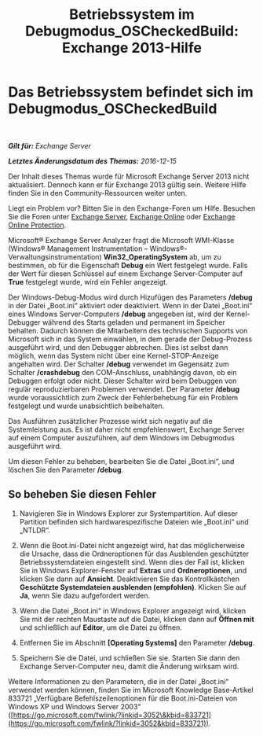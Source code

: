 ﻿---
title: 'Betriebssystem im Debugmodus_OSCheckedBuild: Exchange 2013-Hilfe'
TOCTitle: Das Betriebssystem befindet sich im Debugmodus_OSCheckedBuild
ms:assetid: 93a1380f-1388-494d-8f78-92dfefd069bd
ms:mtpsurl: https://technet.microsoft.com/de-de/library/ms.exch.setupreadiness.oscheckedbuild(v=EXCHG.150)
ms:contentKeyID: 50476206
ms.date: 04/24/2018
mtps_version: v=EXCHG.150
ms.translationtype: HT
---

# Das Betriebssystem befindet sich im Debugmodus\_OSCheckedBuild

 

_**Gilt für:** Exchange Server_

_**Letztes Änderungsdatum des Themas:** 2016-12-15_

Der Inhalt dieses Themas wurde für Microsoft Exchange Server 2013 nicht aktualisiert. Dennoch kann er für Exchange 2013 gültig sein. Weitere Hilfe finden Sie in den Community-Ressourcen weiter unten.

Liegt ein Problem vor? Bitten Sie in den Exchange-Foren um Hilfe. Besuchen Sie die Foren unter [Exchange Server](https://go.microsoft.com/fwlink/p/?linkid=60612), [Exchange Online](https://go.microsoft.com/fwlink/p/?linkid=267542) oder [Exchange Online Protection](https://go.microsoft.com/fwlink/p/?linkid=285351).

Microsoft® Exchange Server Analyzer fragt die Microsoft WMI-Klasse (Windows® Management Instrumentation – Windows®-Verwaltungsinstrumentation) **Win32\_OperatingSystem** ab, um zu bestimmen, ob für die Eigenschaft **Debug** ein Wert festgelegt wurde. Falls der Wert für diesen Schlüssel auf einem Exchange Server-Computer auf **True** festgelegt wurde, wird ein Fehler angezeigt.

Der Windows-Debug-Modus wird durch Hizufügen des Parameters **/debug** in der Datei „Boot.ini“ aktiviert oder deaktiviert. Wenn in der Datei „Boot.ini“ eines Windows Server-Computers **/debug** angegeben ist, wird der Kernel-Debugger während des Starts geladen und permanent im Speicher behalten. Dadurch können die Mitarbeitern des technischen Supports von Microsoft sich in das System einwählen, in dem gerade der Debug-Prozess ausgeführt wird, und den Debugger abbrechen. Dies ist selbst dann möglich, wenn das System nicht über eine Kernel-STOP-Anzeige angehalten wird. Der Schalter **/debug** verwendet im Gegensatz zum Schalter **/crashdebug** den COM-Anschluss, unabhängig davon, ob ein Debuggen erfolgt oder nicht. Dieser Schalter wird beim Debuggen von regulär reproduzierbaren Problemen verwendet. Der Parameter **/debug** wurde voraussichtlich zum Zweck der Fehlerbehebung für ein Problem festgelegt und wurde unabsichtlich beibehalten.

Das Ausführen zusätzlicher Prozesse wirkt sich negativ auf die Systemleistung aus. Es ist daher nicht empfehlenswert, Exchange Server auf einem Computer auszuführen, auf dem Windows im Debugmodus ausgeführt wird.

Um diesen Fehler zu beheben, bearbeiten Sie die Datei „Boot.ini“, und löschen Sie den Parameter **/debug**.

## So beheben Sie diesen Fehler

1.  Navigieren Sie in Windows Explorer zur Systempartition. Auf dieser Partition befinden sich hardwarespezifische Dateien wie „Boot.ini“ und „NTLDR“.

2.  Wenn die Boot.ini-Datei nicht angezeigt wird, hat das möglicherweise die Ursache, dass die Ordneroptionen für das Ausblenden geschützter Betriebssystemdateien eingestellt sind. Wenn dies der Fall ist, klicken Sie in Windows Explorer-Fenster auf **Extras** und **Ordneroptionen**, und klicken Sie dann auf **Ansicht**. Deaktivieren Sie das Kontrollkästchen **Geschützte Systemdateien ausblenden (empfohlen)**. Klicken Sie auf **Ja**, wenn Sie dazu aufgefordert werden.

3.  Wenn die Datei „Boot.ini“ in Windows Explorer angezeigt wird, klicken Sie mit der rechten Maustaste auf die Datei, klicken dann auf **Öffnen mit** und schließlich auf **Editor**, um die Datei zu öffnen.

4.  Entfernen Sie im Abschnitt **\[Operating Systems\]** den Parameter **/debug**.

5.  Speichern Sie die Datei, und schließen Sie sie. Starten Sie dann den Exchange Server-Computer neu, damit die Änderung wirksam wird.

Weitere Informationen zu den Parametern, die in der Datei „Boot.ini“ verwendet werden können, finden Sie im Microsoft Knowledge Base-Artikel 833721 „Verfügbare Befehlszeilenoptionen für die Boot.ini-Dateien von Windows XP und Windows Server 2003“ ([https://go.microsoft.com/fwlink/?linkid=3052\&kbid=833721](https://go.microsoft.com/fwlink/?linkid=3052&kbid=833721)).


